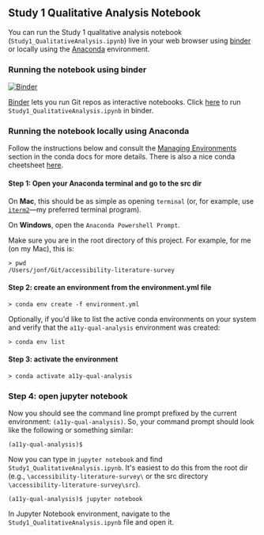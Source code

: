 

## Study 1 Qualitative Analysis Notebook
You can run the Study 1 qualitative analysis notebook (`Study1_QualitativeAnalysis.ipynb`) live in your web browser using [binder](https://mybinder.org/v2/gh/makeabilitylab/accessibility-literature-survey/54f371e7d1d16cf624e4606e5454072bed91fc58) or locally using the [Anaconda](https://www.anaconda.com/) environment.  

### Running the notebook using binder
[![Binder](https://mybinder.org/badge_logo.svg)](https://mybinder.org/v2/gh/makeabilitylab/accessibility-literature-survey/14c718abe764770b20519780eca68a8370400ff2?filepath=src%2FStudy1_QualitativeAnalysis.ipynb)

[Binder](https://mybinder.org/) lets you run Git repos as interactive notebooks. Click [here](https://mybinder.org/v2/gh/makeabilitylab/accessibility-literature-survey/f3b899834b0510427ca45732c15a41975fe49050?filepath=src%2FStudy1_QualitativeAnalysis.ipynb) to run `Study1_QualitativeAnalysis.ipynb` in binder.

### Running the notebook locally using Anaconda 

Follow the instructions below and consult the [Managing Environments](https://docs.conda.io/projects/conda/en/latest/user-guide/tasks/manage-environments.html) section in the conda docs for more details. There is also a nice conda cheetsheet [here](https://docs.conda.io/projects/conda/en/4.6.0/_downloads/52a95608c49671267e40c689e0bc00ca/conda-cheatsheet.pdf).

#### Step 1: Open your Anaconda terminal and go to the src dir
On **Mac**, this should be as simple as opening `terminal` (or, for example, use [`iterm2`](https://iterm2.com/)—my preferred terminal program).

On **Windows**, open the `Anaconda Powershell Prompt`.

Make sure you are in the root directory of this project. For example, for me (on my Mac), this is:

```
> pwd
/Users/jonf/Git/accessibility-literature-survey
```

#### Step 2: create an environment from the environment.yml file

```
> conda env create -f environment.yml
```

Optionally, if you'd like to list the active conda environments on your system and verify that the `a11y-qual-analysis` environment was created:

```
> conda env list
```

#### Step 3: activate the environment

```
> conda activate a11y-qual-analysis
```

### Step 4: open jupyter notebook
Now you should see the command line prompt prefixed by the current environment: `(a11y-qual-analysis)`. So, your command prompt should look like the following or something similar:

```
(a11y-qual-analysis)$
```

Now you can type in `jupyter notebook` and find `Study1_QualitativeAnalysis.ipynb`. It's easiest to do this from the root dir (e.g., `\accessibility-literature-survey\` or the src directory `\accessibility-literature-survey\src`).

```
(a11y-qual-analysis)$ jupyter notebook
```

In Jupyter Notebook environment, navigate to the `Study1_QualitativeAnalysis.ipynb` file and open it.
